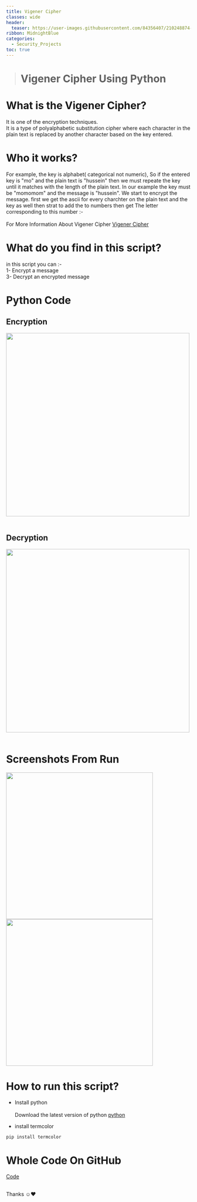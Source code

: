 ```yaml
---
title: Vigener Cipher
classes: wide
header:
  teaser: https://user-images.githubusercontent.com/84356407/210248874-4ee8a845-2bd8-4e0a-8f0d-b8c5a263303d.png
ribbon: MidnightBlue
categories:
  - Security_Projects
toc: true
---
```


> # Vigener Cipher Using Python

# What is the Vigener Cipher?

It is one of the encryption techniques.<br>
It is a type of polyalphabetic substitution cipher where each character in the plain text is replaced by another character based on the key entered.<br>

# Who it works?
For example, the key is alphabet( categorical not numeric), So if the entered key is "mo" and the plain text is "hussein" then we must repeate the key until it matches with the length of the plain text. In our example the key must be "momomom" and the message is "hussein". We start to encrypt the message. first we get the ascii for every charchter on the plain text and the key as well then strat to add the to numbers then get The letter corresponding to this number  :-<br><br>
For More Information About Vigener Cipher [Vigener Cipher](https://www.geeksforgeeks.org/vigenere-cipher/)

# What do you find in this script?
in this script you can :- <br>
1- Encrypt a message <br>
3- Decrypt an encrypted message<br> 

# Python Code
## Encryption 
<img src="https://user-images.githubusercontent.com/84356407/210252756-85191d10-8b84-49e1-a488-9fcfb8ec8297.png" width="500"><br><br>
## Decryption 
<img src="https://user-images.githubusercontent.com/84356407/210252463-a38a12f9-15b9-433e-bd77-07223fe1542e.png" width="500"><br><br>

# Screenshots  From Run 
<img src="https://user-images.githubusercontent.com/84356407/210252472-030f884c-1878-4cd1-9e46-d5549e2422dc.png" width="400"><br>
<img src="https://user-images.githubusercontent.com/84356407/210252480-b72f2885-ee2f-465d-9f69-2c6b8419a76e.png" width="400"><br>


# How to run this script?
- Install python<br><br>
Download the latest version of python [python](https://www.python.org/downloads/)<br>

- install termcolor
```
pip install termcolor
```

# Whole Code On GitHub 
[Code](https://github.com/HusseinAdel7/Vigener_Cipher)<br><br>

Thanks ☺♥
